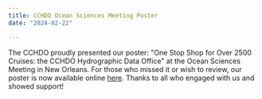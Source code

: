 ```yaml
---
title: CCHDO Ocean Sciences Meeting Poster
date: "2024-02-22"

---
```


The CCHDO proudly presented our poster: "One Stop Shop for Over 2500 Cruises: the CCHDO Hydrographic Data Office" at the Ocean Sciences Meeting in New Orleans. For those who missed it or wish to review, our poster is now available online [here][1]. Thanks to all who engaged with us and showed support!

[1]: https://osm24-agu.ipostersessions.com/?s=A9-9E-C9-F6-3E-B0-BD-A8-35-27-CC-FB-E3-45-BF-AB